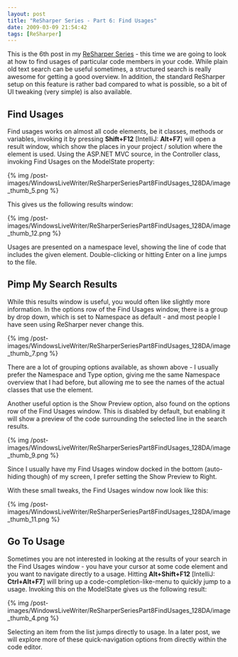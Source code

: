 ```yaml
---
layout: post
title: "ReSharper Series - Part 6: Find Usages"
date: 2009-03-09 21:54:42
tags: [ReSharper]
---
```


This is the 6th post in my [ReSharper Series](/2009/01/10/resharper-series/) - this time we are going to look at how to find usages of particular code members in your code. While plain old text search can be useful sometimes, a structured search is really awesome for getting a good overview. In addition, the standard ReSharper setup on this feature is rather bad compared to what is possible, so a bit of UI tweaking (very simple) is also available.
 
## Find Usages
 
Find usages works on almost all code elements, be it classes, methods or variables, invoking it by pressing **Shift+F12** [IntelliJ: **Alt+F7**] will open a result window, which show the places in your project / solution where the element is used. Using the ASP.NET MVC source, in the Controller class, invoking Find Usages on the ModelState property:
 
{% img /post-images/WindowsLiveWriter/ReSharperSeriesPart8FindUsages_128DA/image_thumb_5.png %} 
 
This gives us the following results window:
 
{% img /post-images/WindowsLiveWriter/ReSharperSeriesPart8FindUsages_128DA/image_thumb_12.png %} 
 
Usages are presented on a namespace level, showing the line of code that includes the given element. Double-clicking or hitting Enter on a line jumps to the file. 
 
## Pimp My Search Results
 
While this results window is useful, you would often like slightly more information. In the options row of the Find Usages window, there is a group by drop down, which is set to Namespace as default - and most people I have seen using ReSharper never change this.
 
{% img /post-images/WindowsLiveWriter/ReSharperSeriesPart8FindUsages_128DA/image_thumb_7.png %} 
 
There are a lot of grouping options available, as shown above - I usually prefer the Namespace and Type option, giving me the same Namespace overview that I had before, but allowing me to see the names of the actual classes that use the element.
 
Another useful option is the Show Preview option, also found on the options row of the Find Usages window. This is disabled by default, but enabling it will show a preview of the code surrounding the selected line in the search results.
 
{% img /post-images/WindowsLiveWriter/ReSharperSeriesPart8FindUsages_128DA/image_thumb_9.png %} 
 
Since I usually have my Find Usages window docked in the bottom (auto-hiding though) of my screen, I prefer setting the Show Preview to Right.
 
With these small tweaks, the Find Usages window now look like this:
 
{% img /post-images/WindowsLiveWriter/ReSharperSeriesPart8FindUsages_128DA/image_thumb_11.png %}
 
## Go To Usage
 
Sometimes you are not interested in looking at the results of your search in the Find Usages window - you have your cursor at some code element and you want to navigate directly to a usage. Hitting **Alt+Shift+F12** [IntelliJ: **Ctrl+Alt+F7**] will bring up a code-completion-like-menu to quickly jump to a usage. Invoking this on the ModelState gives us the following result: 
 
{% img /post-images/WindowsLiveWriter/ReSharperSeriesPart8FindUsages_128DA/image_thumb_4.png %} 
 
Selecting an item from the list jumps directly to usage. In a later post, we will explore more of these quick-navigation options from directly within the code editor.
